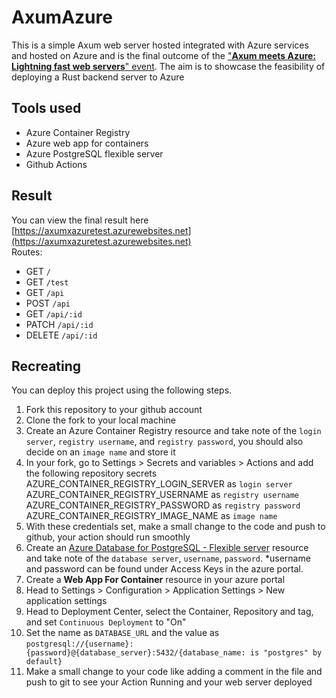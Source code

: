# AxumAzure
This is a simple Axum web server hosted integrated with Azure services and hosted on Azure and is the final outcome of the ["**Axum meets Azure: Lightning fast web servers**" event](https://twitter.com/HippyDreaded/status/1721917787063406971). The aim is to showcase the feasibility of deploying a Rust backend server to Azure

## Tools used
- Azure Container Registry
- Azure web app for containers
- Azure PostgreSQL flexible server
- Github Actions

## Result
You can view the final result here [https://axumxazuretest.azurewebsites.net](https://axumxazuretest.azurewebsites.net)  <br/>
Routes:
  - GET `/`
  - GET `/test`
  - GET `/api`
  - POST `/api`
  - GET `/api/:id`
  - PATCH `/api/:id`
  - DELETE `/api/:id`

## Recreating
You can deploy this project using the following steps.
1. Fork this repository to your github account
2. Clone the fork to your local machine
3. Create an Azure Container Registry resource and take note of the `login server`, `registry username`, and `registry password`, you should also decide on an `image name` and store it
4. In your fork, go to Settings > Secrets and variables > Actions and add the following repository secrets <br />  AZURE_CONTAINER_REGISTRY_LOGIN_SERVER as `login server` <br /> AZURE_CONTAINER_REGISTRY_USERNAME as `registry username` <br /> AZURE_CONTAINER_REGISTRY_PASSWORD as `registry password` <br /> AZURE_CONTAINER_REGISTRY_IMAGE_NAME as `image name`
5. With these credentials set, make a small change to the code and push to github, your action should run smoothly
6. Create an [Azure Database for PostgreSQL - Flexible server](https://learn.microsoft.com/en-us/azure/postgresql/flexible-server/overview) resource and take note of the `database server`, `username`, `password`. *username and password can be found under Access Keys in the azure portal.
7. Create a **Web App For Container** resource in your azure portal
8. Head to Settings > Configuration > Application Settings > New application settings
9. Head to Deployment Center, select the Container, Repository and tag, and set `Continuous Deployment` to "On"
10. Set the name as `DATABASE_URL` and the value as  `postgresql://{username}:{password}@{database_server}:5432/{database_name: is "postgres" by default}`
11. Make a small change to your code like adding a comment in the file and push to git to see your Action Running and your web server deployed

